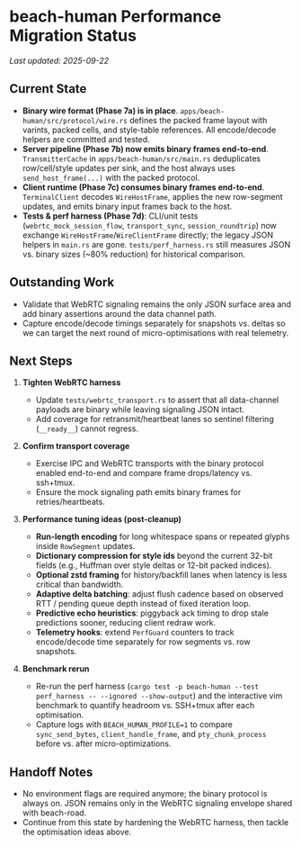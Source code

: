 # beach-human Performance Migration Status

_Last updated: 2025-09-22_

## Current State

- **Binary wire format (Phase 7a) is in place**. `apps/beach-human/src/protocol/wire.rs` defines the packed frame layout with varints, packed cells, and style-table references. All encode/decode helpers are committed and tested.
- **Server pipeline (Phase 7b) now emits binary frames end-to-end**. `TransmitterCache` in `apps/beach-human/src/main.rs` deduplicates row/cell/style updates per sink, and the host always uses `send_host_frame(...)` with the packed protocol.
- **Client runtime (Phase 7c) consumes binary frames end-to-end**. `TerminalClient` decodes `WireHostFrame`, applies the new row-segment updates, and emits binary input frames back to the host.
- **Tests & perf harness (Phase 7d)**: CLI/unit tests (`webrtc_mock_session_flow`, `transport_sync`, `session_roundtrip`) now exchange `WireHostFrame`/`WireClientFrame` directly; the legacy JSON helpers in `main.rs` are gone. `tests/perf_harness.rs` still measures JSON vs. binary sizes (~80% reduction) for historical comparison.

## Outstanding Work

- Validate that WebRTC signaling remains the only JSON surface area and add binary assertions around the data channel path.
- Capture encode/decode timings separately for snapshots vs. deltas so we can target the next round of micro-optimisations with real telemetry.

## Next Steps

1. **Tighten WebRTC harness**
   - Update `tests/webrtc_transport.rs` to assert that all data-channel payloads are binary while leaving signaling JSON intact.
   - Add coverage for retransmit/heartbeat lanes so sentinel filtering (`__ready__`) cannot regress.

2. **Confirm transport coverage**
   - Exercise IPC and WebRTC transports with the binary protocol enabled end-to-end and compare frame drops/latency vs. ssh+tmux.
   - Ensure the mock signaling path emits binary frames for retries/heartbeats.

3. **Performance tuning ideas (post-cleanup)**
   - **Run-length encoding** for long whitespace spans or repeated glyphs inside `RowSegment` updates.
   - **Dictionary compression for style ids** beyond the current 32-bit fields (e.g., Huffman over style deltas or 12-bit packed indices).
   - **Optional zstd framing** for history/backfill lanes when latency is less critical than bandwidth.
   - **Adaptive delta batching**: adjust flush cadence based on observed RTT / pending queue depth instead of fixed iteration loop.
   - **Predictive echo heuristics**: piggyback ack timing to drop stale predictions sooner, reducing client redraw work.
   - **Telemetry hooks**: extend `PerfGuard` counters to track encode/decode time separately for row segments vs. row snapshots.

4. **Benchmark rerun**
   - Re-run the perf harness (`cargo test -p beach-human --test perf_harness -- --ignored --show-output`) and the interactive vim benchmark to quantify headroom vs. SSH+tmux after each optimisation.
   - Capture logs with `BEACH_HUMAN_PROFILE=1` to compare `sync_send_bytes`, `client_handle_frame`, and `pty_chunk_process` before vs. after micro-optimizations.

## Handoff Notes

- No environment flags are required anymore; the binary protocol is always on. JSON remains only in the WebRTC signaling envelope shared with beach-road.
- Continue from this state by hardening the WebRTC harness, then tackle the optimisation ideas above.
